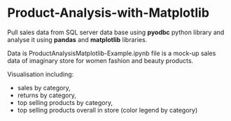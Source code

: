 # Product-Analysis-with-Matplotlib

Pull sales data from SQL server data base using **pyodbc** python library and analyse it using **pandas** and **matplotlib** libraries.

Data is ProductAnalysisMatplotlib-Example.ipynb file is a mock-up sales data of imaginary store for women fashion and beauty products.

Visualisation including:

* sales by category, 
* returns by category, 
* top selling products by category,
* top selling products overall in store (color legend by category)
